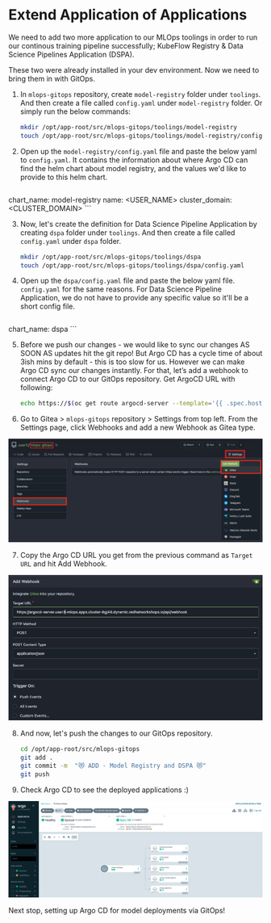# Extend Application of Applications

We need to add two more application to our MLOps toolings in order to run our continous training pipeline successfully; KubeFlow Registry & Data Science Pipelines Application (DSPA).

These two were already installed in your dev environment. Now we need to bring them in with GitOps.

1. In `mlops-gitops` repository, create `model-registry` folder under `toolings`. And then create a file called `config.yaml` under `model-registry` folder. Or simply run the below commands:

    ```bash
    mkdir /opt/app-root/src/mlops-gitops/toolings/model-registry
    touch /opt/app-root/src/mlops-gitops/toolings/model-registry/config.yaml
    ```

2. Open up the `model-registry/config.yaml` file and paste the below yaml to `config.yaml`. It contains the information about where Argo CD can find the helm chart about model registry, and the values we'd like to provide to this helm chart.

    ```yaml
  chart_name: model-registry
  name: <USER_NAME>
  cluster_domain: <CLUSTER_DOMAIN>
    ```


3. Now, let's create the definition for Data Science Pipeline Application by creating `dspa` folder under `toolings`. And then create a file called `config.yaml` under `dspa` folder.

    ```bash
    mkdir /opt/app-root/src/mlops-gitops/toolings/dspa
    touch /opt/app-root/src/mlops-gitops/toolings/dspa/config.yaml
    ```

4. Open up the `dspa/config.yaml` file and paste the below yaml file. `config.yaml` for the same reasons. For Data Science Pipeline Application, we do not have to provide any specific value so it'll be a short config file.

    ```yaml
  chart_name: dspa
    ```

5. Before we push our changes - we would like to sync our changes AS SOON AS updates hit the git repo! But Argo CD has a cycle time of about 3ish mins by default - this is too slow for us. However we can make Argo CD sync our changes instantly. For that, let’s add a webhook to connect Argo CD to our GitOps repository. Get ArgoCD URL with following:

    ```bash
    echo https://$(oc get route argocd-server --template='{{ .spec.host }}'/api/webhook  -n <USER_NAME>-mlops)
    ```
6. Go to Gitea > `mlops-gitops` repository > Settings from top left. From the Settings page, click Webhooks and add a new Webhook as Gitea type.

![gitea-argocd-webhook.png](./images/gitea-argocd-webhook.png)

7. Copy the Argo CD URL you get from the previous command as `Target URL` and hit Add Webhook.

![gitea-argocd-webhook-2.png](./images/gitea-argocd-webhook-2.png)


8. And now, let's push the changes to our GitOps repository.

    ```bash
    cd /opt/app-root/src/mlops-gitops
    git add .
    git commit -m  "😻 ADD - Model Registry and DSPA 😻"
    git push
    ```

9. Check Argo CD to see the deployed applications :)

![model-registry-dspa.png](./images/model-registry-dspa.png)

Next stop, setting up Argo CD for model deployments via GitOps!
